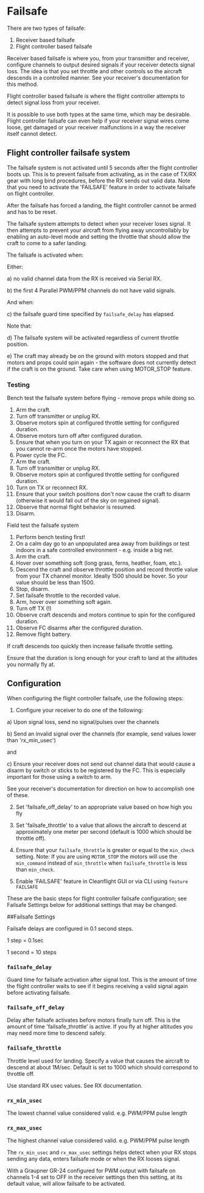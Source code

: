 # Failsafe

There are two types of failsafe:

1. Receiver based failsafe
2. Flight controller based failsafe

Receiver based failsafe is where you, from your transmitter and receiver, configure channels to output desired signals if your receiver detects signal loss.
The idea is that you set throttle and other controls so the aircraft descends in a controlled manner.  See your receiver's documentation for this method.

Flight controller based failsafe is where the flight controller attempts to detect signal loss from your receiver.

It is possible to use both types at the same time, which may be desirable.  Flight controller failsafe can even help if your receiver signal wires come loose, get damaged or your receiver malfunctions in a way the receiver itself cannot detect.

## Flight controller failsafe system 

The failsafe system is not activated until 5 seconds after the flight controller boots up.  This is to prevent failsafe from activating, as in the case of TX/RX gear with long bind procedures, before the RX sends out valid data. Note that you need to activate the 'FAILSAFE' feature in order to activate failsafe on flight controller.

After the failsafe has forced a landing, the flight controller cannot be armed and has to be reset.
 
The failsafe system attempts to detect when your receiver loses signal.  It then attempts to prevent your aircraft from flying away uncontrollably by enabling an auto-level mode and setting the throttle that should allow the craft to come to a safer landing.

The failsafe is activated when:

Either:

a) no valid channel data from the RX is received via Serial RX.

b) the first 4 Parallel PWM/PPM channels do not have valid signals.

And when:

c) the failsafe guard time specified by `failsafe_delay` has elapsed.

Note that:

d) The failsafe system will be activated regardless of current throttle position.

e) The craft may already be on the ground with motors stopped and that motors and props could spin again - the software does not currently detect if the craft is on the ground.  Take care when using MOTOR_STOP feature.

### Testing

Bench test the failsafe system before flying - remove props while doing so.

1. Arm the craft.
1. Turn off transmitter or unplug RX.
1. Observe motors spin at configured throttle setting for configured duration.
1. Observe motors turn off after configured duration.
1. Ensure that when you turn on your TX again or reconnect the RX that you cannot re-arm once the motors have stopped.
1. Power cycle the FC.
1. Arm the craft.
1. Turn off transmitter or unplug RX.
1. Observe motors spin at configured throttle setting for configured duration.
1. Turn on TX or reconnect RX.
1. Ensure that your switch positions don't now cause the craft to disarm (otherwise it would fall out of the sky on regained signal).
1. Observe that normal flight behavior is resumed.
1. Disarm.
 
Field test the failsafe system

1. Perform bench testing first!
1. On a calm day go to an unpopulated area away from buildings or test indoors in a safe controlled environment - e.g. inside a big net.
1. Arm the craft.
1. Hover over something soft (long grass, ferns, heather, foam, etc.).
1. Descend the craft and observe throttle position and record throttle value from your TX channel monitor.  Ideally 1500 should be hover. So your value should be less than 1500.
1. Stop, disarm.
1. Set failsafe throttle to the recorded value.
1. Arm, hover over something soft again.
1. Turn off TX (!)
1. Observe craft descends and motors continue to spin for the configured duration.
1. Observe FC disarms after the configured duration.
1. Remove flight battery.

If craft descends too quickly then increase failsafe throttle setting.

Ensure that the duration is long enough for your craft to land at the altitudes you normally fly at.



## Configuration

When configuring the flight controller failsafe, use the following steps:

1.  Configure your receiver to do one of the following:

a)  Upon signal loss, send no signal/pulses over the channels

b)  Send an invalid signal over the channels (for example, send values lower than 'rx_min_usec')

and

c)  Ensure your receiver does not send out channel data that would cause a disarm by switch or sticks to be registered by the FC. This is especially important for those using a switch to arm.

See your receiver's documentation for direction on how to accomplish one of these.

2.  Set 'failsafe_off_delay' to an appropriate value based on how high you fly

3.  Set 'failsafe_throttle' to a value that allows the aircraft to descend at approximately one meter per second (default is 1000 which should be throttle off).

4.  Ensure that your `failsafe_throttle` is greater or equal to the `min_check` setting.  Note: If you are using `MOTOR_STOP` the motors will use the `min_command` instead of `min_throttle` when `failsafe_throttle` is less than `min_check`.

5.  Enable 'FAILSAFE' feature in Cleanflight GUI or via CLI using `feature FAILSAFE`



These are the basic steps for flight controller failsafe configuration; see Failsafe Settings below for additional settings that may be changed.

##Failsafe Settings

Failsafe delays are configured in 0.1 second steps.

1 step = 0.1sec

1 second = 10 steps

### `failsafe_delay`

Guard time for failsafe activation after signal lost.  This is the amount of time the flight controller waits to see if it begins receiving a valid signal again before activating failsafe.

### `failsafe_off_delay`

Delay after failsafe activates before motors finally turn off.  This is the amount of time 'failsafe_throttle' is active.  If you fly at higher altitudes you may need more time to descend safely.

### `failsafe_throttle`

Throttle level used for landing.  Specify a value that causes the aircraft to descend at about 1M/sec. Default is set to 1000 which should correspond to throttle off.

Use standard RX usec values.  See RX documentation.

### `rx_min_usec`

The lowest channel value considered valid.  e.g. PWM/PPM pulse length 

### `rx_max_usec`

The highest channel value considered valid.  e.g. PWM/PPM pulse length 

The `rx_min_usec` and `rx_max_usec` settings helps detect when your RX stops sending any data, enters failsafe mode or when the RX looses signal.

With a Graupner GR-24 configured for PWM output with failsafe on channels 1-4 set to OFF in the receiver settings then this setting, at its default value, will allow failsafe to be activated.


